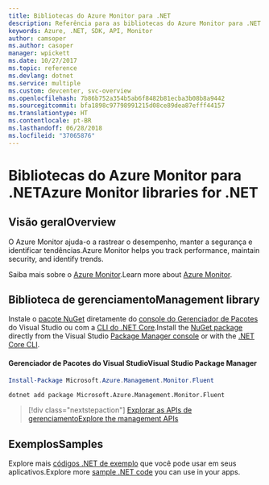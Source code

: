 ```yaml
---
title: Bibliotecas do Azure Monitor para .NET
description: Referência para as bibliotecas do Azure Monitor para .NET
keywords: Azure, .NET, SDK, API, Monitor
author: camsoper
ms.author: casoper
manager: wpickett
ms.date: 10/27/2017
ms.topic: reference
ms.devlang: dotnet
ms.service: multiple
ms.custom: devcenter, svc-overview
ms.openlocfilehash: 7b86b752a354b5ab6f8482b81ecba3b08b8a9442
ms.sourcegitcommit: bfa1898c97798991215d08ce89dea87efff44157
ms.translationtype: HT
ms.contentlocale: pt-BR
ms.lasthandoff: 06/28/2018
ms.locfileid: "37065876"
---
```

# <a name="azure-monitor-libraries-for-net"></a><span data-ttu-id="14093-104">Bibliotecas do Azure Monitor para .NET</span><span class="sxs-lookup"><span data-stu-id="14093-104">Azure Monitor libraries for .NET</span></span>

## <a name="overview"></a><span data-ttu-id="14093-105">Visão geral</span><span class="sxs-lookup"><span data-stu-id="14093-105">Overview</span></span>

<span data-ttu-id="14093-106">O Azure Monitor ajuda-o a rastrear o desempenho, manter a segurança e identificar tendências.</span><span class="sxs-lookup"><span data-stu-id="14093-106">Azure Monitor helps you track performance, maintain security, and identify trends.</span></span>

<span data-ttu-id="14093-107">Saiba mais sobre o [Azure Monitor](/azure/monitoring-and-diagnostics/).</span><span class="sxs-lookup"><span data-stu-id="14093-107">Learn more about [Azure Monitor](/azure/monitoring-and-diagnostics/).</span></span>   

## <a name="management-library"></a><span data-ttu-id="14093-108">Biblioteca de gerenciamento</span><span class="sxs-lookup"><span data-stu-id="14093-108">Management library</span></span>

<span data-ttu-id="14093-109">Instale o [pacote NuGet](https://www.nuget.org/packages/Microsoft.Azure.Management.Monitor.Fluent) diretamente do [console do Gerenciador de Pacotes][PackageManager] do Visual Studio ou com a [CLI do .NET Core][DotNetCLI].</span><span class="sxs-lookup"><span data-stu-id="14093-109">Install the [NuGet package](https://www.nuget.org/packages/Microsoft.Azure.Management.Monitor.Fluent) directly from the Visual Studio [Package Manager console][PackageManager] or with the [.NET Core CLI][DotNetCLI].</span></span>

#### <a name="visual-studio-package-manager"></a><span data-ttu-id="14093-110">Gerenciador de Pacotes do Visual Studio</span><span class="sxs-lookup"><span data-stu-id="14093-110">Visual Studio Package Manager</span></span>

```powershell
Install-Package Microsoft.Azure.Management.Monitor.Fluent
```

```bash
dotnet add package Microsoft.Azure.Management.Monitor.Fluent
```

> [!div class="nextstepaction"]
> [<span data-ttu-id="14093-111">Explorar as APIs de gerenciamento</span><span class="sxs-lookup"><span data-stu-id="14093-111">Explore the management APIs</span></span>](/dotnet/api/overview/azure/monitor/management)

## <a name="samples"></a><span data-ttu-id="14093-112">Exemplos</span><span class="sxs-lookup"><span data-stu-id="14093-112">Samples</span></span>

<span data-ttu-id="14093-113">Explore mais [códigos .NET de exemplo](https://azure.microsoft.com/resources/samples/?platform=dotnet) que você pode usar em seus aplicativos.</span><span class="sxs-lookup"><span data-stu-id="14093-113">Explore more [sample .NET code](https://azure.microsoft.com/resources/samples/?platform=dotnet) you can use in your apps.</span></span>

[PackageManager]: https://docs.microsoft.com/nuget/tools/package-manager-console
[DotNetCLI]: https://docs.microsoft.com/dotnet/core/tools/dotnet-add-package